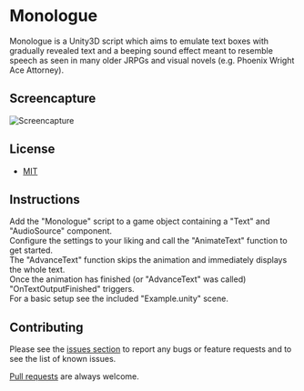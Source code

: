 # Monologue

Monologue is a Unity3D script which aims to emulate text boxes with gradually revealed text and a beeping sound effect meant to resemble speech as seen in many older JRPGs and visual novels (e.g. Phoenix Wright Ace Attorney).

## Screencapture

![Screencapture](https://github.com/ekx/Monologue/blob/master/Screenshots/MonologueGif.gif)

## License

* [MIT](https://github.com/ekx/Monologue/blob/master/LICENSE)

## Instructions

Add the "Monologue" script to a game object containing a "Text" and "AudioSource" component.  
Configure the settings to your liking and call the "AnimateText" function to get started.  
The "AdvanceText" function skips the animation and immediately displays the whole text.  
Once the animation has finished (or "AdvanceText" was called) "OnTextOutputFinished" triggers.  
For a basic setup see the included "Example.unity" scene.

## Contributing

Please see the [issues section](https://github.com/ekx/Monologue/issues) to
report any bugs or feature requests and to see the list of known issues.

[Pull requests](https://github.com/ekx/Monologue/pulls) are always welcome.

